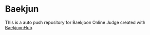 # Baekjun
This is a auto push repository for Baekjoon Online Judge created with [BaekjoonHub](https://github.com/BaekjoonHub/BaekjoonHub).
